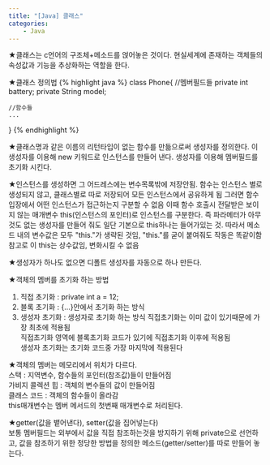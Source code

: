 ```yaml
---
title: "[Java] 클래스"
categories:
    - Java
---
```

★클래스는 c언어의 구조체+메소드를 얹어놓은 것이다. 현실세계에 존재하는 객체들의 속성값과 기능을 추상화하는 역할을 한다.

★클래스 정의법
{% highlight java %}
class Phone{
	//멤버필드들
	private int battery;
	private String model;

	//함수들
	...
}
{% endhighlight %}

★클래스명과 같은 이름의 리턴타입이 없는 함수를 만듦으로써 생성자를 정의한다. 이 생성자를 이용해 new 키워드로 인스턴스를 만들어 낸다. 생성자를 이용해 멤버필드를 초기화 시킨다.

★인스턴스를 생성하면 그 어드레스에는 변수목록밖에 저장안됨. 함수는 인스턴스 별로 생성되지 않고, 클래스별로 따로 저장되어 모든 인스턴스에서 공유하게 됨
그러면 함수 입장에서 어떤 인스턴스가 접근하는지 구분할 수 없음
이때 함수 호출시 전달받은 보이지 않는 매개변수 this(인스턴스의 포인터)로 인스턴스를 구분한다. 즉 파라메터가 아무것도 없는 생성자를 만들어 줘도 일단 기본으로 this하나는 들어가있는 것.
따라서 메소드 내의 변수값은 모두 "this."가 생략된 것임, "this."를 굳이 붙여줘도 작동은 똑같이함
참고로 이 this는 상수값임, 변화시킬 수 없음

★생성자가 하나도 없으면 디폴트 생성자를 자동으로 하나 만든다.

★객체의 멤버를 초기화 하는 방법<br>
1. 직접 초기화 : private int a = 12;
2. 블록 초기화 : {...}안에서 초기화 하는 방식
3. 생성자 초기화 : 생성자로 초기화 하는 방식
직접초기화는 이미 값이 있기때문에 가장 최초에 적용됨<br>
직접초기화 영역에 블록초기화 코드가 있기에 직접초기화 이후에 적용됨<br>
생성자 초기화는 초기화 코드중 가장 마지막에 적용된다<br>

★객체의 멤버는 메모리에서 위치가 다르다.<br>
스택 : 지역변수, 함수들의 포인터(참조값)들이 만들어짐<br>
가비지 콜렉션 힙 : 객체의 변수들의 값이 만들어짐<br>
클래스 코드 : 객체의 함수들이 올라감<br>
this매개변수는 멤버 메서드의 첫번째 매개변수로 처리된다.

★getter(값을 뱉어낸다), setter(값을 집어넣는다)<br>
보통 멤버필드는 외부에서 값을 직접 참조하는것을 방지하기 위해 private으로 선언하고, 값을 참조하기 위한 정당한 방법을 정의한 메소드(getter/setter)를 따로 만들어 놓는다.